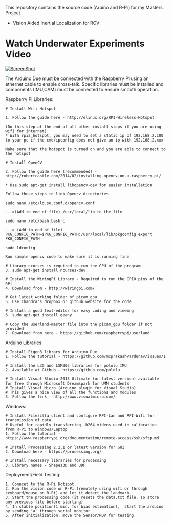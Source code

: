 This repository contains the source code (Aruino and R-Pi) for my Masters Project
- Vision Aided Inertial Localization for ROV 

# Watch Underwater Experiments Video

[![ScreenShot](http://gdriv.es/cp_webpage/msprj.png)](https://www.youtube.com/watch?v=8kj5n4ZNCdA&feature=youtu.be)

The Arduino Due must be connected with the Raspberry Pi using an
ethernet cable to enable cross-talk. Specific libraries must be installed
and components (IMU,CAM) must be connected to ensure smooth operation.

Raspberry Pi Libraries:

	# Install Wifi Hotspot

	1. Follow the guide here - http://elinux.org/RPI-Wireless-Hotspot

	(Do this step at the end of all other install steps if you are using wifi for internet)
	* With rpi2_hotspot, you may need to set a static ip of 192.168.2.100 to your pc if the cmd/ipconfig does not give an ip with 192.168.2.xxx

	Make sure that the hotspot is turned on and you are able to connect to the hotspot

	# Install OpenCV

	2. Follow the guide here (recommended) - http://robertcastle.com/2014/02/installing-opencv-on-a-raspberry-pi/

	* Use sudo apt-get install libopencv-dev for easier installation

	Follow these steps to link Opencv directories

	sudo nano /etc/ld.so.conf.d/opencv.conf

	--->(Add to end of file) /usr/local/lib to the file

	sudo nano /etc/bash.bashrc

	---> (Add to end of file) PKG_CONFIG_PATH=$PKG_CONFIG_PATH:/usr/local/lib/pkgconfig export PKG_CONFIG_PATH

	sudo ldconfig

	Run sample opencv code to make sure it is running fine

	# Library ncurses is required to run the GPU of the program
	3. sudo apt-get install ncurses-dev

	# Install the WiringPi Library - Required to run the GPIO pins of the RPi
	4. Download from - http://wiringpi.com/

	# Get latest working folder of picam_gpu
	5. Use Chandra's dropbox or github website for the code

	# Install a good text-editor for easy coding and viewing
	6. sudo apt-get install geany

	# Copy the userland-master file into the picam_gpu folder if not provided
	7. Download from here - https://github.com/raspberrypi/userland

Arduino Libraries:

	# Install Eigen3 library for Arduino Due 
	1. Follow the tutorial - https://github.com/mcprakash/ardunav/issues/1

	# Install the L3G and LSM303 libraries for pololu IMU
	2. Available at Github - https://github.com/pololu

	# Install Visual Studio 2013 Ultimate (or latest version) available for free through Microsoft Dreamspark for UMN students
	# Install Visual Micro (Arduino plugin for Visual Studio)
	# This gives a nice view of all the functions and modules
	3. Follow the link - http://www.visualmicro.com/

Windows:

	# Install Filezilla client and configure RPI-Lan and RPI-Wifi for transmission of data
	# Useful for rapidly transferring .h264 videos used in calibration from R-Pi to Windows/Laptop
	1. Follow the tutorial - https://www.raspberrypi.org/documentation/remote-access/ssh/sftp.md

	# Install Processing 2.2.1 or latest version for GUI
	2. Download here - https://processing.org/

	# Install necessary libraries for processing 
	3. Library names - Shapes3D and UDP 

Deployment/Field Testing:

	1. Conncet to the R-Pi Hotspot
	2. Run the vision code on R-Pi (remotely using wifi or through keyboard/mouse on R-Pi) and let it detect the landmark.
	3. Start the processing code (it resets the data.txt file, so store any previous file before starting)
	4. In stable position(1 min. for bias estimation),  start the arduino by sending 'a' through serial monitor
	5. After initialization, move the Sensor/ROV for testing




